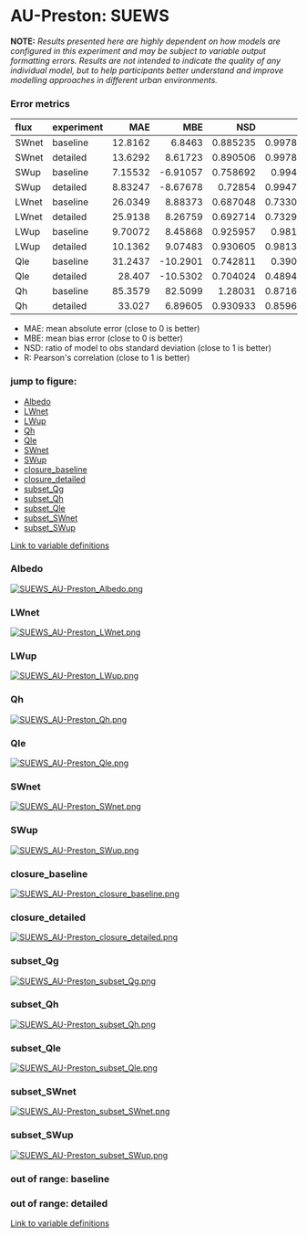 # AU-Preston: SUEWS

**NOTE:** *Results presented here are highly dependent on how models are configured in this experiment and may be subject to variable output formatting errors. Results are not intended to indicate the quality of any individual model, but to help participants better understand and improve modelling approaches in different urban environments.*

### Error metrics

| flux   | experiment   |      MAE |       MBE |      NSD |        R |
|:-------|:-------------|---------:|----------:|---------:|---------:|
| SWnet  | baseline     | 12.8162  |   6.8463  | 0.885235 | 0.997881 |
| SWnet  | detailed     | 13.6292  |   8.61723 | 0.890506 | 0.997881 |
| SWup   | baseline     |  7.15532 |  -6.91057 | 0.758692 | 0.99481  |
| SWup   | detailed     |  8.83247 |  -8.67678 | 0.72854  | 0.994704 |
| LWnet  | baseline     | 26.0349  |   8.88373 | 0.687048 | 0.733038 |
| LWnet  | detailed     | 25.9138  |   8.26759 | 0.692714 | 0.732914 |
| LWup   | baseline     |  9.70072 |   8.45868 | 0.925957 | 0.98156  |
| LWup   | detailed     | 10.1362  |   9.07483 | 0.930605 | 0.981302 |
| Qle    | baseline     | 31.2437  | -10.2901  | 0.742811 | 0.39016  |
| Qle    | detailed     | 28.407   | -10.5302  | 0.704024 | 0.489485 |
| Qh     | baseline     | 85.3579  |  82.5099  | 1.28031  | 0.871698 |
| Qh     | detailed     | 33.027   |   6.89605 | 0.930933 | 0.859642 |

 - MAE: mean absolute error (close to 0 is better)
 - MBE: mean bias error (close to 0 is better)
 - NSD: ratio of model to obs standard deviation (close to 1 is better)
 - R: Pearson's correlation (close to 1 is better)

### jump to figure:
 - [Albedo](#albedo)
 - [LWnet](#lwnet)
 - [LWup](#lwup)
 - [Qh](#qh)
 - [Qle](#qle)
 - [SWnet](#swnet)
 - [SWup](#swup)
 - [closure_baseline](#closure_baseline)
 - [closure_detailed](#closure_detailed)
 - [subset_Qg](#subset_qg)
 - [subset_Qh](#subset_qh)
 - [subset_Qle](#subset_qle)
 - [subset_SWnet](#subset_swnet)
 - [subset_SWup](#subset_swup)

[Link to variable definitions](../modelattrs/variable_definitions.md)

### <a name="albedo"></a>Albedo
[![SUEWS_AU-Preston_Albedo.png](SUEWS_AU-Preston_Albedo.png)](SUEWS_AU-Preston_Albedo.png)

### <a name="lwnet"></a>LWnet
[![SUEWS_AU-Preston_LWnet.png](SUEWS_AU-Preston_LWnet.png)](SUEWS_AU-Preston_LWnet.png)

### <a name="lwup"></a>LWup
[![SUEWS_AU-Preston_LWup.png](SUEWS_AU-Preston_LWup.png)](SUEWS_AU-Preston_LWup.png)

### <a name="qh"></a>Qh
[![SUEWS_AU-Preston_Qh.png](SUEWS_AU-Preston_Qh.png)](SUEWS_AU-Preston_Qh.png)

### <a name="qle"></a>Qle
[![SUEWS_AU-Preston_Qle.png](SUEWS_AU-Preston_Qle.png)](SUEWS_AU-Preston_Qle.png)

### <a name="swnet"></a>SWnet
[![SUEWS_AU-Preston_SWnet.png](SUEWS_AU-Preston_SWnet.png)](SUEWS_AU-Preston_SWnet.png)

### <a name="swup"></a>SWup
[![SUEWS_AU-Preston_SWup.png](SUEWS_AU-Preston_SWup.png)](SUEWS_AU-Preston_SWup.png)

### <a name="closure_baseline"></a>closure_baseline
[![SUEWS_AU-Preston_closure_baseline.png](SUEWS_AU-Preston_closure_baseline.png)](SUEWS_AU-Preston_closure_baseline.png)

### <a name="closure_detailed"></a>closure_detailed
[![SUEWS_AU-Preston_closure_detailed.png](SUEWS_AU-Preston_closure_detailed.png)](SUEWS_AU-Preston_closure_detailed.png)

### <a name="subset_qg"></a>subset_Qg
[![SUEWS_AU-Preston_subset_Qg.png](SUEWS_AU-Preston_subset_Qg.png)](SUEWS_AU-Preston_subset_Qg.png)

### <a name="subset_qh"></a>subset_Qh
[![SUEWS_AU-Preston_subset_Qh.png](SUEWS_AU-Preston_subset_Qh.png)](SUEWS_AU-Preston_subset_Qh.png)

### <a name="subset_qle"></a>subset_Qle
[![SUEWS_AU-Preston_subset_Qle.png](SUEWS_AU-Preston_subset_Qle.png)](SUEWS_AU-Preston_subset_Qle.png)

### <a name="subset_swnet"></a>subset_SWnet
[![SUEWS_AU-Preston_subset_SWnet.png](SUEWS_AU-Preston_subset_SWnet.png)](SUEWS_AU-Preston_subset_SWnet.png)

### <a name="subset_swup"></a>subset_SWup
[![SUEWS_AU-Preston_subset_SWup.png](SUEWS_AU-Preston_subset_SWup.png)](SUEWS_AU-Preston_subset_SWup.png)

### out of range: baseline


### out of range: detailed



[Link to variable definitions](../modelattrs/variable_definitions.md)

